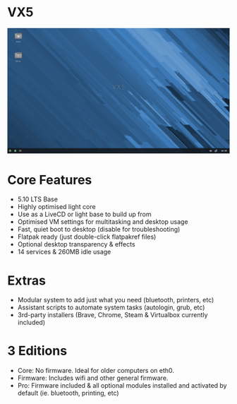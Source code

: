 # VX5
<img src="https://github.com/dessington/VX5/blob/main/vx5-lts.png" width="680">

# Core Features
- 5.10 LTS Base
- Highly optimised light core
- Use as a LiveCD or light base to build up from
- Optimised VM settings for multitasking and desktop usage
- Fast, quiet boot to desktop (disable for troubleshooting)
- Flatpak ready (just double-click flatpakref files)
- Optional desktop transparency & effects
- 14 services & 260MB idle usage

# Extras
- Modular system to add just what you need (bluetooth, printers, etc)
- Assistant scripts to automate system tasks (autologin, grub, etc)
- 3rd-party installers (Brave, Chrome, Steam & Virtualbox currently included)

# 3 Editions
- Core: No firmware. Ideal for older computers on eth0.
- Firmware: Includes wifi and other general firmware.
- Pro: Firmware included & all optional modules installed and activated by default (ie. bluetooth, printing, etc)
